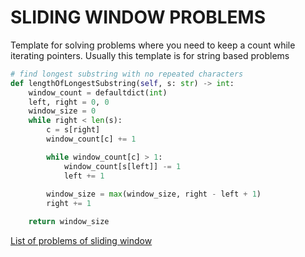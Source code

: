 # SLIDING WINDOW PROBLEMS

Template for solving problems where you need to keep a count while iterating pointers. Usually this template is for string based problems

```python
# find longest substring with no repeated characters
def lengthOfLongestSubstring(self, s: str) -> int:
	window_count = defaultdict(int)
	left, right = 0, 0
	window_size = 0
	while right < len(s):
		c = s[right]
		window_count[c] += 1

		while window_count[c] > 1:
			window_count[s[left]] -= 1
			left += 1
		
		window_size = max(window_size, right - left + 1)
		right += 1

	return window_size
```

[List of problems of sliding window](https://leetcode.com/problems/frequency-of-the-most-frequent-element/solutions/1175088/c-maximum-sliding-window-cheatsheet-template/?envType=company&envId=facebook&favoriteSlug=facebook-thirty-days)

